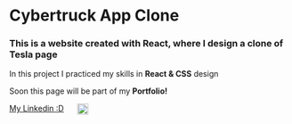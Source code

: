 # Cybertruck App Clone 

### This is a website created with React, where I design a clone of Tesla page

<p style="margin: 0;">In this project I practiced my skills in <strong>React & CSS</strong> design</p>

<p>Soon this page will be part of my <strong>Portfolio!</strong></p>

<div style="display: flex; gap: 24px;">
    <a href="https://www.linkedin.com/in/jorge-ferreyra-" target="_blank">My Linkedin :D</a>
    <img src="https://upload.wikimedia.org/wikipedia/commons/thumb/8/81/LinkedIn_icon.svg/2048px-LinkedIn_icon.svg.png" alt='Linkedin logo' width='20' height='20'/>
</div>
